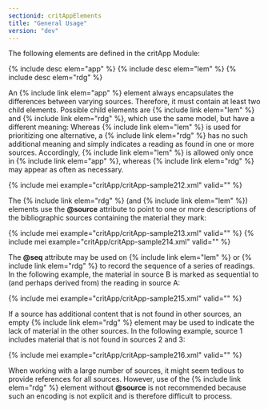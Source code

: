 ```yaml
---
sectionid: critAppElements
title: "General Usage"
version: "dev"
---
```


The following elements are defined in the critApp Module:

{% include desc elem="app" %}
{% include desc elem="lem" %}
{% include desc elem="rdg" %}

An {% include link elem="app" %} element always encapsulates the differences between varying sources. Therefore, it must contain at least two child elements.  Possible child elements are {% include link elem="lem" %} and {% include link elem="rdg" %}, which use the same model, but have a different meaning: Whereas {% include link elem="lem" %} is used for prioritizing one alternative, a {% include link elem="rdg" %} has no such additional meaning and simply indicates a reading as found in one or more sources. Accordingly, {% include link elem="lem" %} is allowed only once in {% include link elem="app" %}, whereas {% include link elem="rdg" %} may appear as often as necessary.

{% include mei example="critApp/critApp-sample212.xml" valid="" %}

The {% include link elem="rdg" %} (and {% include link elem="lem" %}) elements use the **@source** attribute to point to one or more descriptions of the bibliographic sources containing the material they mark:

{% include mei example="critApp/critApp-sample213.xml" valid="" %}
{% include mei example="critApp/critApp-sample214.xml" valid="" %}

The **@seq** attribute may be used on {% include link elem="lem" %} or {% include link elem="rdg" %} to record the sequence of a series of readings. In the following example, the material in source B is marked as sequential to (and perhaps derived from) the reading in source A:

{% include mei example="critApp/critApp-sample215.xml" valid="" %}

If a source has additional content that is not found in other sources, an empty {% include link elem="rdg" %} element may be used to indicate the lack of material in the other sources. In the following example, source 1 includes material that is not found in sources 2 and 3:

{% include mei example="critApp/critApp-sample216.xml" valid="" %}

When working with a large number of sources, it might seem tedious to provide references for all sources. However, use of the {% include link elem="rdg" %} element without **@source** is not recommended because such an encoding is not explicit and is therefore difficult to process.
